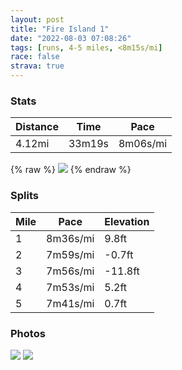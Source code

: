 ```yaml
---
layout: post
title: "Fire Island 1"
date: "2022-08-03 07:08:26"
tags: [runs, 4-5 miles, <8m15s/mi]
race: false
strava: true
---
```


### Stats

| Distance | Time | Pace |
|----------|------|------|
|4.12mi|33m19s|8m06s/mi|

{% raw %}
<img src='https://maps.googleapis.com/maps/api/staticmap?maptype=roadmap&path=enc:aabwFr{n}Ll@SFKBMCYOk@Gi@BUhF{Bx@g@@OIe@KoASkAI_@WkBMc@Ku@Ww@S}@K_A]kB_@mGWmB?ODI|@a@\SBE?Ma@mBa@aCi@gCGMEi@_@_CGg@Ka@Ca@[aBOm@OiA]qAy@gFMa@Cg@]yAa@uBOa@g@iDe@iCWaAQ}@Mu@?ODC?Hs@d@oEfBYTARl@dBFDNC~Ay@n@UrAs@\CJZ\`BGXKLIDwD~A_@T?FJ`@Rf@HRXZdEkBNEJB@DFRJn@Rv@r@~EfAdFV~Af@nBXvBNn@TpBZpAFh@t@rCVxA@p@Pj@B\CD]\_@Tc@RCDTzAD|AJpABr@Cf@VjBVp@Ht@p@bDHZVzARn@r@`EDv@b@jBCJQNgCjAeC|@MJEHD\Lt@ZrA`@zCPl@nA`HT|@Lr@N\t@`FPn@Fh@?t@PnALZFK?KGk@m@mBGc@u@cDKs@UgA[}BoA{GsAmGUgBEiAQoABEJGtB}@lB}@f@SPATp@Fb@Fp@ITyAn@yBt@[N_@HSCAGIi@Oq@Ae@p@Yf@MjAi@nBu@PCL`@Rf@Jx@CRo@ReBr@o@N_A`@s@TuB|@oA`@a@Te@Ry@VFKZSb@KjAg@t@Wn@[&key=AIzaSyC1MId7bFpkLXNAaYhBSTb8jLyiSqzbDtM&size=800x800&markers=color:yellow|label:S|40.64801,-73.15402&markers=color:green|label:F|40.64806,-73.15399000000004'>
{% endraw %}

### Splits

| Mile | Pace | Elevation |
|------|------|-----------|
|1|8m36s/mi|9.8ft|
|2|7m59s/mi|-0.7ft|
|3|7m56s/mi|-11.8ft|
|4|7m53s/mi|5.2ft|
|5|7m41s/mi|0.7ft|

### Photos
<img src='https://dgtzuqphqg23d.cloudfront.net/urg7fvrzQ0AilKf9RW4xaQ_xrBVYJks3AxY_ev2n1Mg-616x768.jpg'>

<img src='https://dgtzuqphqg23d.cloudfront.net/ou5B8jRRJdf_TXDAzy1ChbZ9YZQOAff1n76oKNGKJrQ-614x768.jpg'>
